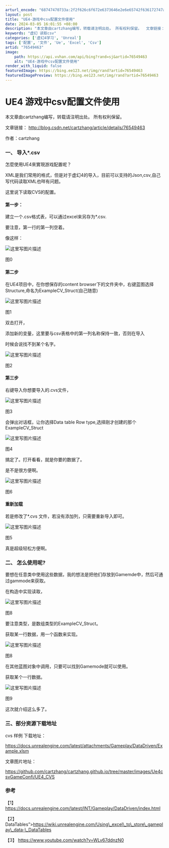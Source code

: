 ```yaml
---
arturl_encode: "68747470733a:2f2f626c6f672e6373646e2e6e65742f636172747a68616e67:2f61727469636c652f64657461696c732f3736353439343633"
layout: post
title: "UE4-游戏中csv配置文件使用"
date: 2024-03-05 16:01:55 +08:00
description: "本文章由cartzhang编写，转载请注明出处。 所有权利保留。  文章链接：  作者：cartzh"
keywords: "虚幻 读取csv"
categories: ['虚幻4学习', 'Unreal']
tags: ['配置', '文件', 'Ue', 'Excel', 'Csv']
artid: "76549463"
image:
    path: https://api.vvhan.com/api/bing?rand=sj&artid=76549463
    alt: "UE4-游戏中csv配置文件使用"
render_with_liquid: false
featuredImage: https://bing.ee123.net/img/rand?artid=76549463
featuredImagePreview: https://bing.ee123.net/img/rand?artid=76549463
---
```


# UE4 游戏中csv配置文件使用

本文章由cartzhang编写，转载请注明出处。 所有权利保留。
  
文章链接：
<http://blog.csdn.net/cartzhang/article/details/76549463>
  
作者：cartzhang

### 一、 导入\*.csv

怎麼使用UE4來實現游戏配置呢？

XML是我们常用的格式，但是对于虚幻4的导入，目前可以支持的Json,csv,自己写代码读取XML也咩有问题。

这里说下读取CVS的配置。

#### 第一步：

建立一个.csv格式表，可以通过excel来另存为\*.csv.

要注意，第一行的第一列空着。
  
像这样：

![这里写图片描述](https://img-blog.csdn.net/20170801181922923?watermark/2/text/aHR0cDovL2Jsb2cuY3Nkbi5uZXQvY2FydHpoYW5n/font/5a6L5L2T/fontsize/400/fill/I0JBQkFCMA==/dissolve/70/gravity/SouthEast)
  
图0

#### 第二步

在UE4项目中，在你想保存的content browser下的文件夹中，右键蓝图选择Structure,命名为ExampleCV\_Struct(自己随意)

![这里写图片描述](https://img-blog.csdn.net/20170801181935305?watermark/2/text/aHR0cDovL2Jsb2cuY3Nkbi5uZXQvY2FydHpoYW5n/font/5a6L5L2T/fontsize/400/fill/I0JBQkFCMA==/dissolve/70/gravity/SouthEast)
  
图1

双击打开，

添加新的变量，这里要与csv表格中的第一列名称保持一致，否则在导入
  
时候会说找不到某个名字。

![这里写图片描述](https://img-blog.csdn.net/20170801181945122?watermark/2/text/aHR0cDovL2Jsb2cuY3Nkbi5uZXQvY2FydHpoYW5n/font/5a6L5L2T/fontsize/400/fill/I0JBQkFCMA==/dissolve/70/gravity/SouthEast)
  
图2

#### 第三步

右键导入你想要导入的.cvs文件，

![这里写图片描述](https://img-blog.csdn.net/20170801182001841?watermark/2/text/aHR0cDovL2Jsb2cuY3Nkbi5uZXQvY2FydHpoYW5n/font/5a6L5L2T/fontsize/400/fill/I0JBQkFCMA==/dissolve/70/gravity/SouthEast)
  
图3

会弹出对话框，让你选择Data table Row type,选择刚才创建的那个ExampleCV\_Struct

![这里写图片描述](https://img-blog.csdn.net/20170801182010192?watermark/2/text/aHR0cDovL2Jsb2cuY3Nkbi5uZXQvY2FydHpoYW5n/font/5a6L5L2T/fontsize/400/fill/I0JBQkFCMA==/dissolve/70/gravity/SouthEast)
  
图4

搞定了。打开看看，就是你要的数据了。

是不是很方便啊。

![这里写图片描述](https://img-blog.csdn.net/20170801182020400?watermark/2/text/aHR0cDovL2Jsb2cuY3Nkbi5uZXQvY2FydHpoYW5n/font/5a6L5L2T/fontsize/400/fill/I0JBQkFCMA==/dissolve/70/gravity/SouthEast)
  
图6

#### 重新加载

若是修改了\*.cvs 文件，若没有添加列，只需要重新导入即可。

![这里写图片描述](https://img-blog.csdn.net/20170801182031012?watermark/2/text/aHR0cDovL2Jsb2cuY3Nkbi5uZXQvY2FydHpoYW5n/font/5a6L5L2T/fontsize/400/fill/I0JBQkFCMA==/dissolve/70/gravity/SouthEast)
  
图5

真是超级轻松方便啊。

### 二、 怎么使用呢?

要想在任意类中使用这些数据，我的想法是把他们存放到Gamemde中，然后可通过gammode来获取。

在构造中实现读取，

![这里写图片描述](https://img-blog.csdn.net/20170801182059825?watermark/2/text/aHR0cDovL2Jsb2cuY3Nkbi5uZXQvY2FydHpoYW5n/font/5a6L5L2T/fontsize/400/fill/I0JBQkFCMA==/dissolve/70/gravity/SouthEast)
  
图8

要注意类型，是数组类型的ExampleCV\_Struct。

获取某一行数据，用一个函数来实现。

![这里写图片描述](https://img-blog.csdn.net/20170801182111926?watermark/2/text/aHR0cDovL2Jsb2cuY3Nkbi5uZXQvY2FydHpoYW5n/font/5a6L5L2T/fontsize/400/fill/I0JBQkFCMA==/dissolve/70/gravity/SouthEast)
  
图8

在其他蓝图对象中调用，只要可以找到Gamemode就可以使用。

获取某个一行数据。

![这里写图片描述](https://img-blog.csdn.net/20170801182120620?watermark/2/text/aHR0cDovL2Jsb2cuY3Nkbi5uZXQvY2FydHpoYW5n/font/5a6L5L2T/fontsize/400/fill/I0JBQkFCMA==/dissolve/70/gravity/SouthEast)
  
图9

这次就介绍这么多了。

### 三、部分资源下载地址

cvs 样例 下载地址：

<https://docs.unrealengine.com/latest/attachments/Gameplay/DataDriven/Example.xlsm>

文章图片地址：
  
<https://github.com/cartzhang/cartzhang.github.io/tree/master/images/Ue4csvGameConfi/UE4_CVS>

### 参考

【1】
<https://docs.unrealengine.com/latest/INT/Gameplay/DataDriven/index.html>
  
【2】
DataTables”>https://wiki.unrealengine.com/Using\_excel\_to\_store\_gameplay\_data-\_DataTables
  
【3】
<https://www.youtube.com/watch?v=WLv67ddnzN0>